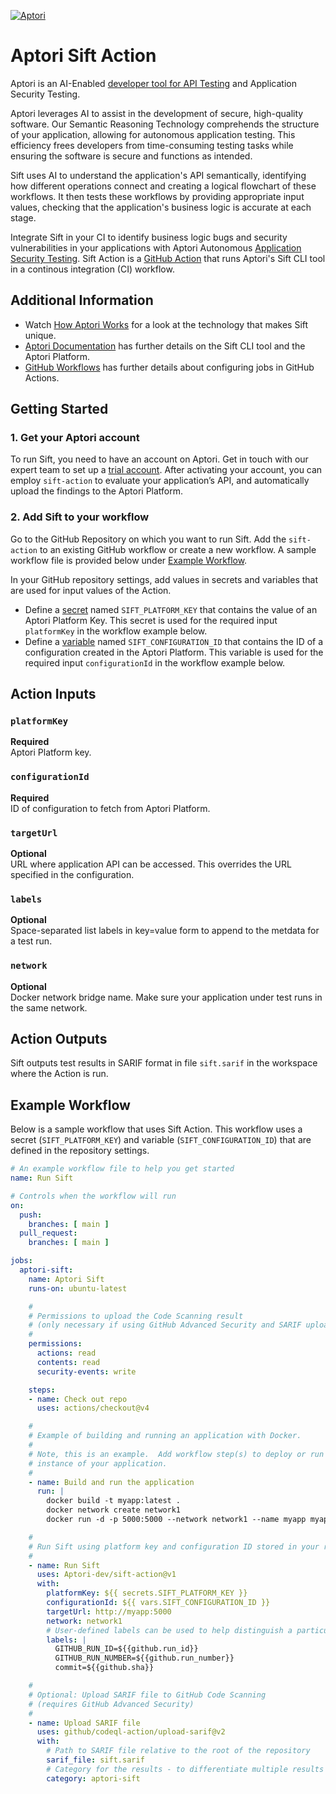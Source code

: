 [![Aptori](https://app.aptori.dev/projectMercuryPurple.svg)](https://aptori.dev/)

# Aptori Sift Action


Aptori is an AI-Enabled [developer tool for API Testing](https://aptori.dev/)
and Application Security Testing.

Aptori leverages AI to assist in the development of secure, high-quality
software. Our Semantic Reasoning Technology comprehends the structure of your
application, allowing for autonomous application testing. This efficiency frees
developers from time-consuming testing tasks while ensuring the software is
secure and functions as intended.

Sift uses AI to understand the application's API semantically, identifying how
different operations connect and creating a logical flowchart of these
workflows. It then tests these workflows by providing appropriate input values,
checking that the application's business logic is accurate at each stage.

Integrate Sift in your CI to identify business logic bugs and security
vulnerabilities in your applications with Aptori Autonomous [Application
Security Testing](https://aptori.dev/appsec/security-testing). Sift Action is a
[GitHub Action](https://docs.github.com/actions) that runs Aptori's Sift CLI
tool in a continous integration (CI) workflow.


## Additional Information

* Watch [How Aptori Works](https://aptori.dev/product/why-aptori) for a look at the
  technology that makes Sift unique.
* [Aptori Documentation](https://docs.aptori.dev/) has further details on the
  Sift CLI tool and the Aptori Platform.
* [GitHub
  Workflows](https://docs.github.com/actions/using-workflows/about-workflows)
  has further details about configuring jobs in GitHub Actions.


## Getting Started

### 1. Get your Aptori account
To run Sift, you need to have an account on Aptori. Get in touch with our
expert team to set up a [trial
account](https://aptori.dev/get-aptori-book-a-demo). After activating your
account, you can employ `sift-action` to evaluate your application’s API, and
automatically upload the findings to the Aptori Platform.

### 2. Add Sift to your workflow
Go to the GitHub Repository on which you want to run Sift. Add the
`sift-action` to an existing GitHub workflow or create a new workflow.
A sample workflow file is provided below under [Example Workflow](#example-workflow).

In your GitHub repository settings, add values in secrets and variables that
are used for input values of the Action.

* Define a
  [secret](https://docs.github.com/actions/security-guides/encrypted-secrets)
  named `SIFT_PLATFORM_KEY` that contains the value of an Aptori Platform Key.
  This secret is used for the required input `platformKey` in the workflow
  example below.
* Define a
  [variable](https://docs.github.com/en/actions/learn-github-actions/variables#creating-configuration-variables-for-a-repository)
  named `SIFT_CONFIGURATION_ID` that contains the ID of a configuration created
  in the Aptori Platform.  This variable is used for the required input
  `configurationId` in the workflow
  example below.


## Action Inputs

### `platformKey`
**Required** \
Aptori Platform key.

### `configurationId`
**Required** \
ID of configuration to fetch from Aptori Platform.

### `targetUrl`
**Optional** \
URL where application API can be accessed. This overrides the URL specified in the configuration.

### `labels`
**Optional**  \
Space-separated list labels in key=value form to append to the metdata for a test run.

### `network`
**Optional** \
Docker network bridge name. Make sure your application under test runs in the same network.


## Action Outputs

Sift outputs test results in SARIF format in file `sift.sarif` in the workspace
where the Action is run.


## Example Workflow

Below is a sample workflow that uses Sift Action.  This workflow uses a secret
(`SIFT_PLATFORM_KEY`) and variable (`SIFT_CONFIGURATION_ID`) that are defined in
the repository settings.

```yaml
# An example workflow file to help you get started
name: Run Sift

# Controls when the workflow will run
on:
  push:
    branches: [ main ]
  pull_request:
    branches: [ main ]

jobs:
  aptori-sift:
    name: Aptori Sift
    runs-on: ubuntu-latest

    #
    # Permissions to upload the Code Scanning result
    # (only necessary if using GitHub Advanced Security and SARIF upload below)
    #
    permissions:
      actions: read
      contents: read
      security-events: write

    steps:
    - name: Check out repo
      uses: actions/checkout@v4

    #
    # Example of building and running an application with Docker.
    #
    # Note, this is an example.  Add workflow step(s) to deploy or run an
    # instance of your application.
    #
    - name: Build and run the application
      run: |
        docker build -t myapp:latest .
        docker network create network1
        docker run -d -p 5000:5000 --network network1 --name myapp myapp:latest

    #
    # Run Sift using platform key and configuration ID stored in your repository secrets
    #
    - name: Run Sift
      uses: Aptori-dev/sift-action@v1
      with:
        platformKey: ${{ secrets.SIFT_PLATFORM_KEY }}
        configurationId: ${{ vars.SIFT_CONFIGURATION_ID }}
        targetUrl: http://myapp:5000
        network: network1
        # User-defined labels can be used to help distinguish a particular run
        labels: |
          GITHUB_RUN_ID=${{github.run_id}}
          GITHUB_RUN_NUMBER=${{github.run_number}}
          commit=${{github.sha}}

    #
    # Optional: Upload SARIF file to GitHub Code Scanning
    # (requires GitHub Advanced Security)
    #
    - name: Upload SARIF file
      uses: github/codeql-action/upload-sarif@v2
      with:
        # Path to SARIF file relative to the root of the repository
        sarif_file: sift.sarif
        # Category for the results - to differentiate multiple results for one commit
        category: aptori-sift
```
